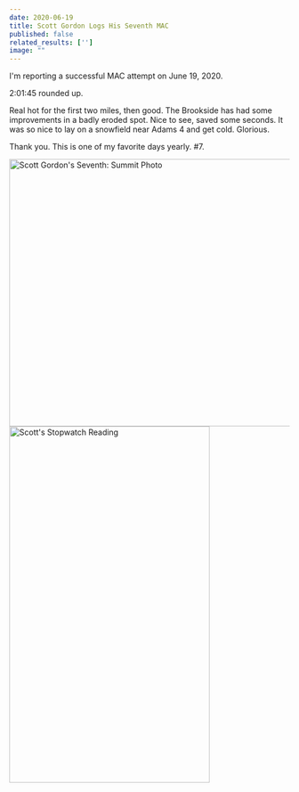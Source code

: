 ```yaml
---
date: 2020-06-19
title: Scott Gordon Logs His Seventh MAC
published: false
related_results: ['']
image: ""
---
```


<p>I'm reporting a successful MAC attempt on June 19, 2020.</p>
<p>2:01:45 rounded up.</p>
<p>Real hot for the first two miles, then good. The Brookside has had some improvements in a badly eroded spot. Nice to see, saved some seconds. It was so nice to lay on a snowfield near Adams 4 and get cold. Glorious.</p>
<p>Thank you. This is one of my favorite days yearly. #7.</p>
<img src="/images/uploads/2020-06-19scott-gordon.jpg" alt="Scott Gordon's Seventh: Summit Photo" width="640" height="480" class="img-fluid">
<img src="/images/uploads/2020-06-19scott-gordon.png" alt="Scott's Stopwatch Reading" width="360" height="640" class="img-fluid">

